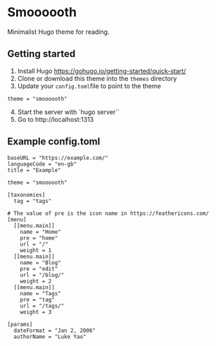 # Smoooooth

Minimalist Hugo theme for reading.

## Getting started

1. Install Hugo https://gohugo.io/getting-started/quick-start/
2. Clone or download this theme into the `themes` directory
3. Update your `config.toml`file to point to the theme
````
theme = "smoooooth"
````
4. Start the server with `hugo server``
5. Go to http://localhost:1313

## Example config.toml

````
baseURL = "https://example.com/"
languageCode = "en-gb"
title = "Example"

theme = "smoooooth"

[taxonomies]
  tag = "tags"

# The value of pre is the icon name in https://feathericons.com/
[menu]
  [[menu.main]]
    name = "Home"
    pre = "home"
    url = "/"
    weight = 1
  [[menu.main]]
    name = "Blog"
    pre = "edit"
    url = "/blog/"
    weight = 2
  [[menu.main]]
    name = "Tags"
    pre = "tag"
    url = "/tags/"
    weight = 3

[params]
  dateFormat = "Jan 2, 2006"
  authorName = "Luke Yao"
````
